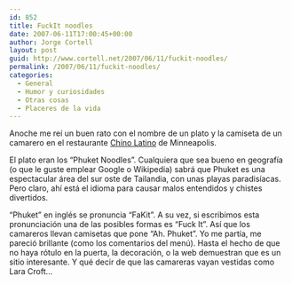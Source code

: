 ```yaml
---
id: 852
title: FuckIt noodles
date: 2007-06-11T17:00:45+00:00
author: Jorge Cortell
layout: post
guid: http://www.cortell.net/2007/06/11/fuckit-noodles/
permalink: /2007/06/11/fuckit-noodles/
categories:
  - General
  - Humor y curiosidades
  - Otras cosas
  - Placeres de la vida
---
```

Anoche me reí­ un buen rato con el nombre de un plato y la camiseta de un camarero en el restaurante <a target="_blank" title="Chino Latino" href="http://www.chinolatino.com/">Chino Latino</a> de Minneapolis.

El plato eran los &#8220;Phuket Noodles&#8221;. Cualquiera que sea bueno en geografí­a (o que le guste emplear Google o Wikipedia) sabrá que Phuket es una espectacular área del sur oste de Tailandia, con unas playas paradisí­acas. Pero claro, ahí­ está el idioma para causar malos entendidos y chistes divertidos.

&#8220;Phuket&#8221; en inglés se pronuncia &#8220;FaKit&#8221;. A su vez, si escribimos esta pronunciación una de las posibles formas es &#8220;Fuck It&#8221;. Así­ que los camareros llevan camisetas que pone &#8220;Ah. Phuket&#8221;. Yo me partí­a, me pareció brillante (como los comentarios del menú). Hasta el hecho de que no haya rótulo en la puerta, la decoración, o la web demuestran que es un sitio interesante. Y qué decir de que las camareras vayan vestidas como Lara Croft&#8230;